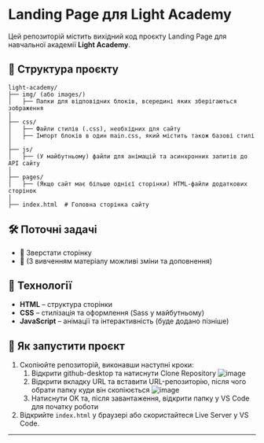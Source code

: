 # Landing Page для Light Academy

Цей репозиторій містить вихідний код проєкту Landing Page для навчальної академії **Light Academy**.

## 📂 Структура проєкту

```
light-academy/
├── img/ (або images/)
│   ├── Папки для відповідних блоків, всередині яких зберігаються зображення
│
├── css/
│   ├── Файли стилів (.css), необхідних для сайту
│   ├── Імпорт блоків в один main.css, який містить також базові стилі
│
├── js/
│   ├── (У майбутньому) файли для анімацій та асинхронних запитів до API сайту
│
├── pages/
│   ├── (Якщо сайт має більше однієї сторінки) HTML-файли додаткових сторінок
│
├── index.html  # Головна сторінка сайту
```

## 🛠️ Поточні задачі
- 🔹 Зверстати сторінку
- 🔹 (З вивченням матеріалу можливі зміни та доповнення)

## 🚀 Технології
- **HTML** – структура сторінки
- **CSS** – стилізація та оформлення (Sass у майбутньому)
- **JavaScript** – анімації та інтерактивність (буде додано пізніше)

## 📌 Як запустити проєкт
1. Скопіюйте репозиторій, виконавши наступні кроки:
   1. Відкрити github-desktop та натиснути Clone Repository
   ![image](https://github.com/user-attachments/assets/fb49adee-bf49-4c9b-b33e-af2725352535)
   2. Відкрити вкладку URL та вставити URL-репозиторію, після чого обрати папку куди він скопіюється
   ![image](https://github.com/user-attachments/assets/0d5e04a3-af04-4eba-b418-be25a77b8fc6)
   3. Натиснути OK та, після завантаження, відкрити папку у VS Code для початку роботи
3. Відкрийте `index.html` у браузері або скористайтеся Live Server у VS Code.

---


